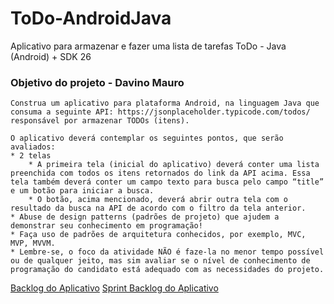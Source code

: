 # ToDo-AndroidJava
Aplicativo para armazenar e fazer uma lista de tarefas ToDo -  Java (Android) + SDK 26

### Objetivo do projeto - Davino Mauro
```
Construa um aplicativo para plataforma Android, na linguagem Java que consuma a seguinte API: https://jsonplaceholder.typicode.com/todos/ responsável por armazenar TODOs (itens).

O aplicativo deverá contemplar os seguintes pontos, que serão avaliados:
* 2 telas
    * A primeira tela (inicial do aplicativo) deverá conter uma lista preenchida com todos os itens retornados do link da API acima. Essa tela também deverá conter um campo texto para busca pelo campo “title” e um botão para iniciar a busca.
    * O botão, acima mencionado, deverá abrir outra tela com o resultado da busca na API de acordo com o filtro da tela anterior.
* Abuse de design patterns (padrões de projeto) que ajudem a demonstrar seu conhecimento em programação! 
* Faça uso de padrões de arquitetura conhecidos, por exemplo, MVC, MVP, MVVM.
* Lembre-se, o foco da atividade NÃO é faze-la no menor tempo possível ou de qualquer jeito, mas sim avaliar se o nível de conhecimento de programação do candidato está adequado com as necessidades do projeto.
```

[Backlog do Aplicativo](/backlog/backlog.txt)
[Sprint Backlog do Aplicativo](/backlog/sprintsBacklog.txt)